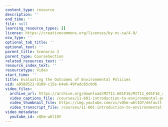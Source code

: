 ```yaml
---
content_type: resource
description: ''
end_time: ''
file: null
learning_resource_types: []
license: https://creativecommons.org/licenses/by-nc-sa/4.0/
ocw_type: ''
optional_tab_title: ''
optional_text: ''
parent_title: Scenario 3
parent_type: CourseSection
related_resources_text: ''
resource_index_text: ''
resourcetype: Video
start_time: ''
title: Evaluating the Outcomes of Environmental Policies
uid: a0589522-9109-c15e-b4e6-49fadc65c0d6
video_files:
  archive_url: https://archive.org/download/MIT11.601F16/MIT11_601F16_s03_300k.mp4
  video_captions_file: /courses/11-601-introduction-to-environmental-policy-and-planning-fall-2016/25a5304d9f815d008f93bd1b9aea55fc_vQhm-w6l1OY.vtt
  video_thumbnail_file: https://img.youtube.com/vi/vQhm-w6l1OY/default.jpg
  video_transcript_file: /courses/11-601-introduction-to-environmental-policy-and-planning-fall-2016/ef520e1531eeb640ae99c34b3b2038f6_vQhm-w6l1OY.pdf
video_metadata:
  youtube_id: vQhm-w6l1OY
---
```

